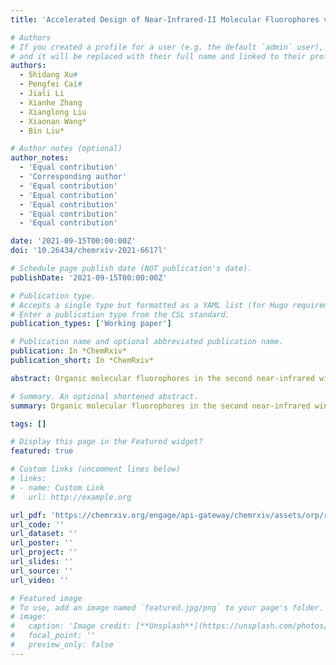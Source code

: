 ```yaml
---
title: 'Accelerated Design of Near-Infrared-II Molecular Fluorophores via First-Principles Understanding and Machine Learning'

# Authors
# If you created a profile for a user (e.g. the default `admin` user), write the username (folder name) here
# and it will be replaced with their full name and linked to their profile.
authors:
  - Shidang Xu#
  - Pengfei Cai#
  - Jiali Li
  - Xianhe Zhang
  - Xianglong Liu
  - Xiaonan Wang*
  - Bin Liu*

# Author notes (optional)
author_notes:
  - 'Equal contribution'
  - 'Corresponding author'
  - 'Equal contribution'
  - 'Equal contribution'
  - 'Equal contribution'
  - 'Equal contribution'
  - 'Equal contribution'

date: '2021-09-15T00:00:00Z'
doi: '10.26434/chemrxiv-2021-6617l'

# Schedule page publish date (NOT publication's date).
publishDate: '2021-09-15T00:00:00Z'

# Publication type.
# Accepts a single type but formatted as a YAML list (for Hugo requirements).
# Enter a publication type from the CSL standard.
publication_types: ['Working paper']

# Publication name and optional abbreviated publication name.
publication: In *ChemRxiv*
publication_short: In *ChemRxiv*

abstract: Organic molecular fluorophores in the second near-infrared window (NIR-II) have attracted much attention in the recent decade due to their great potentials in both fundamental research and practical applications. This is especially true for biomedical research, owing to their deep light penetration depth and low bioluminescence background at the long wavelength. However, the fluorescence quantum yields (QY) of most NIR-II materials are very low, which are not ideal for practical applications. Although there is a growing need to discover new NIR-II fluorophores, most of them were designed based on experience, and the structures were limited to few molecular motifs. Herein, we report the design of high QY NIR-II fluorophores in solutions based on enhancing the rigidity of the conjugated backbones, which could be quantified by the Seminario method. A deep neural network was trained to predict the HOMO-LUMO energy gaps for a chemical library of NIR-II backbone structures. Hundreds of new NIR-II cores with low energy gap were discovered, and eight of them across different acceptor cores are found to have relatively rigid conjugated backbones. With further molecular processing or formulation, the proposed new fluorophores should boost the development of NIR-II materials for applications in a wide range of fields.

# Summary. An optional shortened abstract.
summary: Organic molecular fluorophores in the second near-infrared window (NIR-II) have attracted much attention in the recent decade due to their great potentials in both fundamental research and practical applications. This is especially true for biomedical research, owing to their deep light penetration depth and low bioluminescence background at the long wavelength. However, the fluorescence quantum yields (QY) of most NIR-II materials are very low, which are not ideal for practical applications. Although there is a growing need to discover new NIR-II fluorophores, most of them were designed based on experience, and the structures were limited to few molecular motifs. Herein, we report the design of high QY NIR-II fluorophores in solutions based on enhancing the rigidity of the conjugated backbones, which could be quantified by the Seminario method. A deep neural network was trained to predict the HOMO-LUMO energy gaps for a chemical library of NIR-II backbone structures. Hundreds of new NIR-II cores with low energy gap were discovered, and eight of them across different acceptor cores are found to have relatively rigid conjugated backbones. With further molecular processing or formulation, the proposed new fluorophores should boost the development of NIR-II materials for applications in a wide range of fields.

tags: []

# Display this page in the Featured widget?
featured: true

# Custom links (uncomment lines below)
# links:
# - name: Custom Link
#   url: http://example.org

url_pdf: 'https://chemrxiv.org/engage/api-gateway/chemrxiv/assets/orp/resource/item/613ae191abeb636d50ce676f/original/accelerated-design-of-near-infrared-ii-molecular-fluorophores-via-first-principles-understanding-and-machine-learning.pdf'
url_code: ''
url_dataset: ''
url_poster: ''
url_project: ''
url_slides: ''
url_source: ''
url_video: ''

# Featured image
# To use, add an image named `featured.jpg/png` to your page's folder.
# image:
#   caption: 'Image credit: [**Unsplash**](https://unsplash.com/photos/pLCdAaMFLTE)'
#   focal_point: ''
#   preview_only: false
---
```

